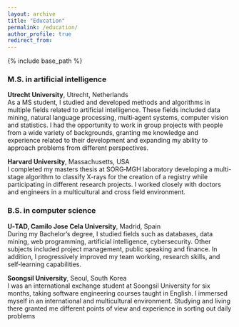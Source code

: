 ```yaml
---
layout: archive
title: "Education"
permalink: /education/
author_profile: true
redirect_from:
---
```


{% include base_path %}

### M.S. in artificial intelligence
**Utrecht University**, Utrecht, Netherlands\
As a MS student, I studied and developed methods and algorithms in multiple fields related to artificial intelligence. These fields included data mining, natural language processing, multi‑agent systems, computer vision and statistics. I had the opportunity to work in group projects with people from a wide variety of backgrounds, granting me knowledge and experience related to their development and expanding my ability to approach problems from different perspectives.

**Harvard University**, Massachusetts, USA\
I completed my masters thesis at SORG‑MGH laboratory developing a multi-stage algorithm to classify X-rays for the creation of a registry while participating in different research projects. I worked closely with doctors and engineers in a multicultural and cross field environment.

### B.S. in computer science
**U‑TAD, Camilo Jose Cela University**,  Madrid, Spain\
During my Bachelor’s degree, I studied fields such as databases, data mining, web programming, artificial intelligence, cybersecurity. Other subjects included project management, public speaking and finance. In addition, I progressively improved my team working, research skills, and self‑learning capabilities.

**Soongsil University**, Seoul, South Korea\
I was an international exchange student at Soongsil University for six months, taking software engineering courses taught in English. I immersed myself in an international and multicultural environment. Studying and living there granted me different points of view and experience in sorting out daily problems